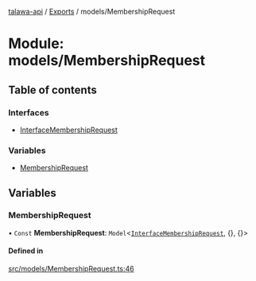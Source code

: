 [talawa-api](../README.md) / [Exports](../modules.md) / models/MembershipRequest

# Module: models/MembershipRequest

## Table of contents

### Interfaces

- [InterfaceMembershipRequest](../interfaces/models_MembershipRequest.InterfaceMembershipRequest.md)

### Variables

- [MembershipRequest](models_MembershipRequest.md#membershiprequest)

## Variables

### MembershipRequest

• `Const` **MembershipRequest**: `Model`\<[`InterfaceMembershipRequest`](../interfaces/models_MembershipRequest.InterfaceMembershipRequest.md), {}, {}\>

#### Defined in

[src/models/MembershipRequest.ts:46](https://github.com/PalisadoesFoundation/talawa-api/blob/fcc2f8f/src/models/MembershipRequest.ts#L46)
